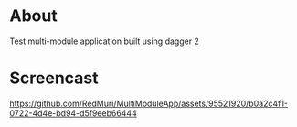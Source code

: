 # About
Test multi-module application built using dagger 2
# Screencast


https://github.com/RedMuri/MultiModuleApp/assets/95521920/b0a2c4f1-0722-4d4e-bd94-d5f9eeb66444

